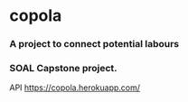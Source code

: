 # copola

### A project to connect potential labours

### SOAL Capstone project.

API https://copola.herokuapp.com/
